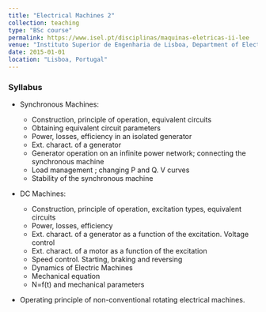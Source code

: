 ```yaml
---
title: "Electrical Machines 2"
collection: teaching
type: "BSc course"
permalink: https://www.isel.pt/disciplinas/maquinas-eletricas-ii-lee
venue: "Instituto Superior de Engenharia de Lisboa, Department of Electrical Engineering"
date: 2015-01-01
location: "Lisboa, Portugal"
---
```


### Syllabus
* Synchronous Machines:
  * Construction, principle of operation, equivalent circuits
  * Obtaining equivalent circuit parameters
  * Power, losses, efficiency in an isolated generator
  * Ext. charact. of a generator
  * Generator operation on an infinite power network; connecting the synchronous machine
  * Load management ; changing P and Q. V curves
  * Stability of the synchronous machine

* DC Machines:
  * Construction, principle of operation, excitation types, equivalent circuits
  * Power, losses, efficiency
  * Ext. charact. of a generator as a function of the excitation. Voltage control
  * Ext. charact. of a motor as a function of the excitation
  * Speed control. Starting, braking and reversing
  * Dynamics of Electric Machines
  * Mechanical equation
  * N=f(t) and mechanical parameters

* Operating principle of non-conventional rotating electrical machines.
